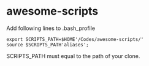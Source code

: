 # awesome-scripts #

Add following lines to .bash_profile
```
export SCRIPTS_PATH=$HOME'/Codes/awesome-scripts/'
source $SCRIPTS_PATH'aliases';
```
SCRIPTS_PATH must equal to the path of your clone.
